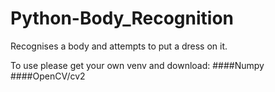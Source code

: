 # Python-Body_Recognition
Recognises a body and attempts to put a dress on it.

To use please get your own venv and download:
####Numpy
####OpenCV/cv2
